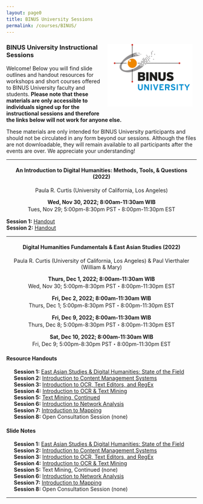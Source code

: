 ```yaml
---
layout: page0
title: BINUS University Sessions
permalink: /courses/BINUS/
---
```


<div style>
<img src="/images/BINUS_page.png" style="float:right;max-width:45%;padding: 10px 10px 10px 15px;">
</div><h3>BINUS University Instructional Sessions</h3><p>
<p></p>
Welcome! Below you will find slide outlines and handout resources for workshops and short courses offered to BINUS University faculty and students. <b>Please note that these materials are only accessible to individuals signed up for the instructional sessions and therefore the links below will not work for anyone else.</b><p></p>

These materials are only intended for BINUS University participants and should not be circulated in any form beyond our sessions. Although the files are not downloadable, they will remain available to all participants after the events are over. We appreciate your understanding!
<p></p>
<hr>
<center>
<h4>An Introduction to Digital Humanities: Methods, Tools, & Questions (2022)</h4>
<p></p>
Paula R. Curtis (University of California, Los Angeles)<p></p><b>Wed, Nov 30, 2022; 8:00am-11:30am WIB</b><br />Tues, Nov 29; 5:00pm-8:30pm PST・8:00pm-11:30pm EST</center>
<p></p>
<p></p>
<b>Session 1:</b> <a href="/docs/404/">Handout</a><br>
<b>Session 2:</b> <a href="/docs/404/">Handout</a><br>
<p></p>
<p></p>
<hr>
<center><h4>Digital Humanities Fundamentals & East Asian Studies (2022)</h4>
<p></p>
Paula R. Curtis (University of California, Los Angeles) & Paul Vierthaler (William & Mary)<p></p><b>Thurs, Dec 1, 2022; 8:00am-11:30am WIB</b><br>Wed, Nov 30; 5:00pm-8:30pm PST・8:00pm-11:30pm EST
<p></p>
<b>Fri, Dec 2, 2022; 8:00am-11:30am WIB</b><br>Thurs, Dec 1; 5:00pm-8:30pm PST・8:00pm-11:30pm EST
<p></p><b>Fri, Dec 9, 2022; 8:00am-11:30am WIB</b><br>Thurs, Dec 8; 5:00pm-8:30pm PST・8:00pm-11:30pm EST
<p></p><b>Sat, Dec 10, 2022; 8:00am-11:30am WIB</b><br>Fri, Dec 9; 5:00pm-8:30pm PST・8:00pm-11:30pm EST</center>

<p></p>
<h4>Resource Handouts</h4><p></p>

<span style="padding-left: 20px; display:block"><b>Session 1:</b> <a href="https://docs.google.com/document/d/1cIceL85PJ6ykdtABH_EfYe4mUBg1176tUuo6cxD9DOw/edit?usp=sharing">East Asian Studies & Digital Humanities: State of the Field</a><br>
<b>Session 2:</b> <a href="https://docs.google.com/document/d/1FQjM0lIejDN07SUEuBn5AS5wuC3k1gQ_XTni775vcnE/edit?usp=sharing">Introduction to Content Management Systems</a><br>
<b>Session 3:</b> <a href="/docs/404/">Introduction to OCR, Text Editors, and RegEx</a><br>
<b>Session 4:</b> <a href="/docs/404/">Introduction to OCR & Text Mining</a><br>
<b>Session 5:</b> <a href="https://docs.google.com/document/d/1POPqoMtV7CkkDBI_uZmWX7ZHt1JAnxV9jG5BYhu8jhM/edit?usp=sharing">Text Mining, Continued</a><br>
<b>Session 6:</b> <a href="https://docs.google.com/document/d/1iU0-lnJ3O5XBgX5g84N40Ujfc7Uci2ZWdGAVqRqgaEQ/edit?usp=sharing">Introduction to Network Analysis</a><br>
<b>Session 7:</b> <a href="https://docs.google.com/document/d/1vTYYJKG8qJsO2AXKzjmO45CHVGCqiBwuFBh3GGLadd8/edit?usp=sharing">Introduction to Mapping</a><br>
<b>Session 8:</b> Open Consultation Session (none)<br>
</span>
<p></p>
<p></p>
<h4>Slide Notes</h4><p></p>

<span style="padding-left: 20px; display:block"><b>Session 1:</b> <a href="https://docs.google.com/document/d/1ofcem-Ih9-NQ0TCtolsY4XS_0xSXmBQg60hFi5RKXAU/edit?usp=sharing">East Asian Studies & Digital Humanities: State of the Field</a><br>
<b>Session 2:</b> <a href="https://docs.google.com/document/d/1Jc_I4zvbCY-v3tsSzhJFZyIqsi-QHZB9YxiFvvqcYy8/edit?usp=sharing">Introduction to Content Management Systems</a><br>
<b>Session 3:</b> <a href="/docs/404/">Introduction to OCR, Text Editors, and RegEx</a><br>
<b>Session 4:</b> <a href="/docs/404/">Introduction to OCR & Text Mining</a><br>
<b>Session 5:</b> Text Mining, Continued (none)<br>
<b>Session 6:</b> <a href="https://docs.google.com/document/d/1p1Lqgp_sJb-GHdrh1X4DfaZg_KD_0J-oke4N29Z0QEg/edit?usp=sharing">Introduction to Network Analysis</a><br>
<b>Session 7:</b> <a href="https://docs.google.com/document/d/1f8gONBMp292pWahDBl0zXp92huU-gEH1Uy2kuzdKVzo/edit?usp=sharing">Introduction to Mapping</a><br>
<b>Session 8:</b> Open Consultation Session (none)<br>
</span>
<p></p>
<p></p>
<hr>
<p></p>
